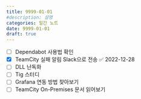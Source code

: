 ```yaml
---
title: 9999-01-01
#description: 설명
categories: 일간 노트
date: 9999-01-01
draft: true
---
```


- [ ] Dependabot 사용법 확인
- [x] TeamCity 실패 알림 Slack으로 전송 ✅ 2022-12-28
- [ ] DLL 난독화
- [ ] Tig 스터디
- [ ] Grafana 연동 방법 찾아보기
- [ ] TeamCity On-Premises 문서 읽어보기
